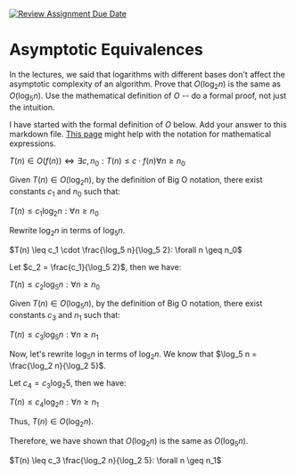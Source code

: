 [![Review Assignment Due Date](https://classroom.github.com/assets/deadline-readme-button-24ddc0f5d75046c5622901739e7c5dd533143b0c8e959d652212380cedb1ea36.svg)](https://classroom.github.com/a/fbkbKZ5N)
# Asymptotic Equivalences

In the lectures, we said that logarithms with different bases don't affect the
asymptotic complexity of an algorithm. Prove that $O(\log_{2} n)$ is the same as
$O(\log_{5} n)$. Use the mathematical definition of $O$ -- do a formal proof,
not just the intuition.

I have started with the formal definition of $O$ below. Add your answer to this
markdown file. [This
page](https://docs.github.com/en/get-started/writing-on-github/working-with-advanced-formatting/writing-mathematical-expressions)
might help with the notation for mathematical expressions.

$T(n) \in O(f(n)) \iff \exists c, n_0: T(n) \leq c \cdot f(n) \forall n \geq n_0$

Given $T(n) \in O(\log_2 n)$, by the definition of Big O notation, there exist constants $c_1$ and $n_0$ such that:


$T(n) \leq c_1 \log_2 n: \forall n \geq n_0$

Rewrite $\log_2 n$ in terms of $\log_5 n$. 

$T(n) \leq c_1 \cdot \frac{\log_5 n}{\log_5 2}: \forall n \geq n_0$

Let $c_2 = \frac{c_1}{\log_5 2}$, then we have:

$T(n) \leq c_2 \log_5 n: \forall n \geq n_0$

Given $T(n) \in O(\log_5 n)$, by the definition of Big O notation, there exist constants $c_3$ and $n_1$ such that:

$T(n) \leq c_3 \log_5 n: \forall n \geq n_1$

Now, let's rewrite $\log_5 n$ in terms of $\log_2 n$. We know that $\log_5 n = \frac{\log_2 n}{\log_2 5}$.

Let $c_4 = c_3 \log_2 5$, then we have:

$T(n) \leq c_4 \log_2 n: \forall n \geq n_1$

Thus, $T(n) \in O(\log_2 n)$.

Therefore, we have shown that $O(\log_2 n)$ is the same as $O(\log_5 n)$.

$T(n) \leq c_3 \frac{\log_2 n}{\log_2 5}: \forall n \geq n_1$


 




